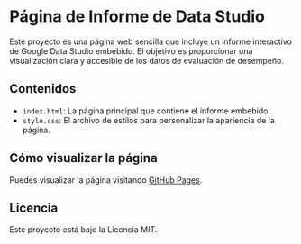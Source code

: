 # Página de Informe de Data Studio

Este proyecto es una página web sencilla que incluye un informe interactivo de Google Data Studio embebido. El objetivo es proporcionar una visualización clara y accesible de los datos de evaluación de desempeño.

## Contenidos

- `index.html`: La página principal que contiene el informe embebido.
- `style.css`: El archivo de estilos para personalizar la apariencia de la página.

## Cómo visualizar la página

Puedes visualizar la página visitando [GitHub Pages](https://tu-usuario.github.io/mi-github-page/).

## Licencia

Este proyecto está bajo la Licencia MIT.